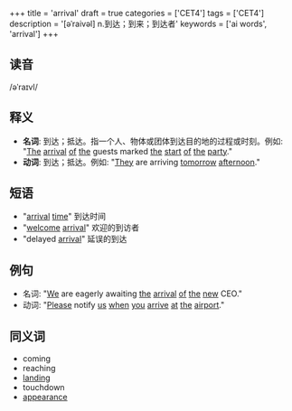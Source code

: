 +++
title = 'arrival'
draft = true
categories = ['CET4']
tags = ['CET4']
description = '[əˈraivəl] n.到达；到来；到达者'
keywords = ['ai words', 'arrival']
+++

## 读音
/əˈraɪvl/

## 释义
- **名词**: 到达；抵达。指一个人、物体或团体到达目的地的过程或时刻。例如: "[The](/post/the/) [arrival](/post/arrival/) [of](/post/of/) [the](/post/the/) guests marked [the](/post/the/) [start](/post/start/) [of](/post/of/) [the](/post/the/) [party](/post/party/)."
- **动词**: 到达；抵达。例如: "[They](/post/they/) are arriving [tomorrow](/post/tomorrow/) [afternoon](/post/afternoon/)."

## 短语
- "[arrival](/post/arrival/) [time](/post/time/)" 到达时间
- "[welcome](/post/welcome/) [arrival](/post/arrival/)" 欢迎的到访者
- "delayed [arrival](/post/arrival/)" 延误的到达

## 例句
- 名词: "[We](/post/we/) are eagerly awaiting [the](/post/the/) [arrival](/post/arrival/) [of](/post/of/) [the](/post/the/) [new](/post/new/) CEO."
- 动词: "[Please](/post/please/) notify [us](/post/us/) [when](/post/when/) [you](/post/you/) [arrive](/post/arrive/) [at](/post/at/) [the](/post/the/) [airport](/post/airport/)."

## 同义词
- coming
- reaching
- [landing](/post/landing/)
- touchdown
- [appearance](/post/appearance/)
